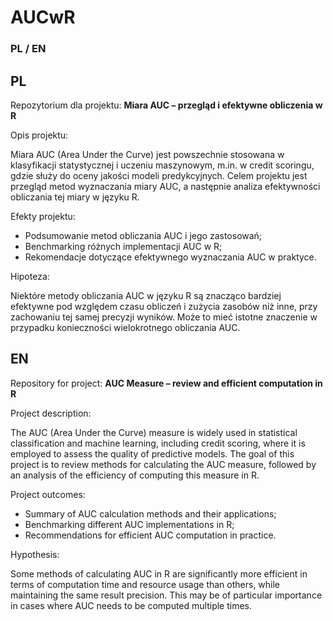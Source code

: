# AUCwR

### PL / EN

## PL

Repozytorium dla projektu: **Miara AUC – przegląd i efektywne obliczenia w R**

Opis projektu:

Miara AUC (Area Under the Curve) jest powszechnie stosowana w klasyfikacji statystycznej i uczeniu maszynowym, m.in. w credit scoringu, gdzie służy do oceny jakości modeli predykcyjnych. Celem projektu jest przegląd metod wyznaczania miary AUC, a następnie analiza efektywności obliczania tej miary w języku R.

Efekty projektu:

- Podsumowanie metod obliczania AUC i jego zastosowań;
- Benchmarking różnych implementacji AUC w R;
- Rekomendacje dotyczące efektywnego wyznaczania AUC w praktyce.

Hipoteza:

Niektóre metody obliczania AUC w języku R są znacząco bardziej efektywne pod względem czasu obliczeń i zużycia zasobów niż inne, przy zachowaniu tej samej precyzji wyników. Może to mieć istotne znaczenie w przypadku konieczności wielokrotnego obliczania AUC.

## EN

Repository for project: **AUC Measure – review and efficient computation in R**

Project description:

The AUC (Area Under the Curve) measure is widely used in statistical classification and machine learning, including credit scoring, where it is employed to assess the quality of predictive models. The goal of this project is to review methods for calculating the AUC measure, followed by an analysis of the efficiency of computing this measure in R.

Project outcomes:

- Summary of AUC calculation methods and their applications;
- Benchmarking different AUC implementations in R;
- Recommendations for efficient AUC computation in practice.

Hypothesis:

Some methods of calculating AUC in R are significantly more efficient in terms of computation time and resource usage than others, while maintaining the same result precision. This may be of particular importance in cases where AUC needs to be computed multiple times.
